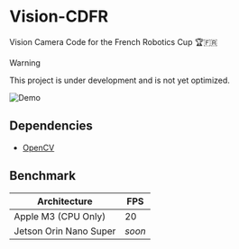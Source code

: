 # Vision-CDFR

Vision Camera Code for the French Robotics Cup 🏆🇫🇷

> [!WARNING]
> This project is under development and is not yet optimized.

![Demo](https://github.com/abadiet/Vision-CDFR/blob/a1ba7d0f6d00c2c8612211e17dad896237baedb1/resources/demo.gif)

## Dependencies

- [OpenCV](https://opencv.org)

## Benchmark

| Architecture            | FPS    |
|-------------------------|--------|
| Apple M3 (CPU Only)     | 20     |
| Jetson Orin Nano Super  | *soon* |
